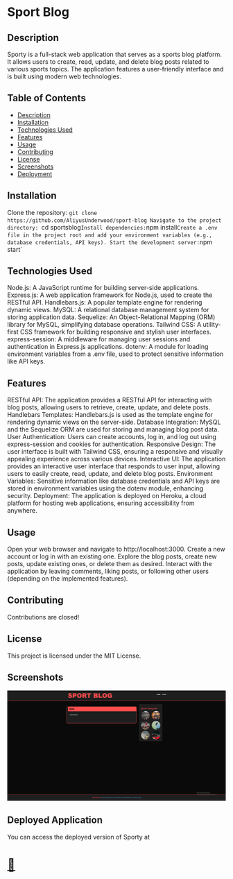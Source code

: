 # Sport Blog

## Description
Sporty is a full-stack web application that serves as a sports blog platform. It allows users to create, read, update, and delete blog posts related to various sports topics. The application features a user-friendly interface and is built using modern web technologies.


## Table of Contents

- [Description](#description)
- [Installation](#installation)
- [Technologies Used](#technologies)
- [Features](#features)
- [Usage](#usage)
- [Contributing](#contributing)
- [License](#license)
- [Screenshots](#screenshots)
- [Deployment](#deployed)

## Installation

Clone the repository: `git clone https://github.com/AliyusUnderwood/sport-blog
Navigate to the project directory: `cd sportsblog`
Install dependencies: `npm install`
Create a .env file in the project root and add your environment variables (e.g., database credentials, API keys).
Start the development server: `npm start`

## Technologies Used

Node.js: A JavaScript runtime for building server-side applications.
Express.js: A web application framework for Node.js, used to create the RESTful API.
Handlebars.js: A popular template engine for rendering dynamic views.
MySQL: A relational database management system for storing application data.
Sequelize: An Object-Relational Mapping (ORM) library for MySQL, simplifying database operations.
Tailwind CSS: A utility-first CSS framework for building responsive and stylish user interfaces.
express-session: A middleware for managing user sessions and authentication in Express.js applications.
dotenv: A module for loading environment variables from a .env file, used to protect sensitive information like API keys.

## Features

RESTful API: The application provides a RESTful API for interacting with blog posts, allowing users to retrieve, create, update, and delete posts.
Handlebars Templates: Handlebars.js is used as the template engine for rendering dynamic views on the server-side.
Database Integration: MySQL and the Sequelize ORM are used for storing and managing blog post data.
User Authentication: Users can create accounts, log in, and log out using express-session and cookies for authentication.
Responsive Design: The user interface is built with Tailwind CSS, ensuring a responsive and visually appealing experience across various devices.
Interactive UI: The application provides an interactive user interface that responds to user input, allowing users to easily create, read, update, and delete blog posts.
Environment Variables: Sensitive information like database credentials and API keys are stored in environment variables using the dotenv module, enhancing security.
Deployment: The application is deployed on Heroku, a cloud platform for hosting web applications, ensuring accessibility from anywhere.


## Usage

Open your web browser and navigate to http://localhost:3000.
Create a new account or log in with an existing one.
Explore the blog posts, create new posts, update existing ones, or delete them as desired.
Interact with the application by leaving comments, liking posts, or following other users (depending on the implemented features).

## Contributing

Contributions are closed!

## License
This project is licensed under the MIT License.

## Screenshots

<img src='./public/imgs/Screenshot 2024-07-18 153218.png' />

## Deployed Application
You can access the deployed version of Sporty at [<h1>📓<h1>](https://sport-blog-48839df84095.herokuapp.com/)